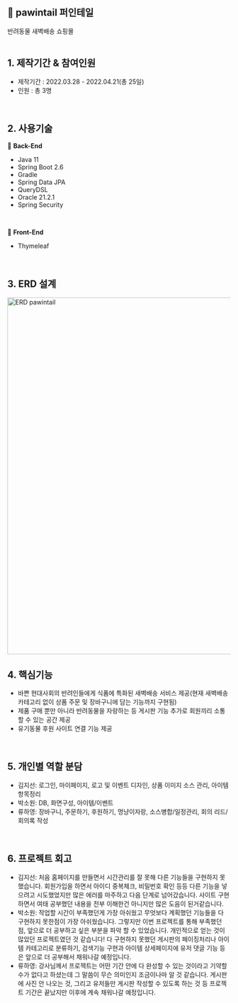 ## 📌 pawintail 퍼인테일
반려동물 새벽배송 쇼핑몰
<br>
<br>

## 1. 제작기간 & 참여인원
- 제작기간 : 2022.03.28 - 2022.04.21(총 25일)
- 인원 : 총 3명
<br>

## 2. 사용기술
📎 <b>Back-End</b>
- Java 11
- Spring Boot 2.6
- Gradle
- Spring Data JPA
- QueryDSL
- Oracle 21.2.1
- Spring Security
<br>

📎 <b>Front-End</b>
- Thymeleaf
<br>

## 3. ERD 설계
<img width="806" alt="ERD pawintail" src="https://user-images.githubusercontent.com/95905063/167971067-826e02bf-d1d1-4ae5-860b-210fcc2a7a9b.png">
<br>


## 4. 핵심기능
- 바쁜 현대사회의 반려인들에게 식품에 특화된 새벽배송 서비스 제공(현재 새벽배송 카테고리 없이 상품 주문 및 장바구니에 담는 기능까지 구현됨)<br>
- 제품 구매 뿐만 아니라 반려동물을 자랑하는 등 게시판 기능 추가로 회원끼리 소통할 수 있는 공간 제공<br>
- 유기동물 후원 사이트 연결 기능 제공
<br>

## 5. 개인별 역할 분담
- 김지선: 로그인, 마이페이지, 로고 및 이벤트 디자인, 상품 이미지 소스 관리, 아이템항목정리
- 박소원: DB, 화면구성, 아이템/이벤트
- 류하영: 장바구니, 주문하기, 후원하기, 멍냥이자랑, 소스병합/일정관리, 회의 리드/회의록 작성
<br>

## 6. 프로젝트 회고 
- 김지선: 처음 홈페이지를 만들면서 시간관리를 잘 못해 다른 기능들을 구현하지 못했습니다. 회원가입을 하면서 아이디 중복체크, 비밀번호 확인 등등 다른 기능을 넣으려고 시도했었지만 많은 에러를 마주하고 다음 단계로 넘어갔습니다. 사이트 구현하면서 여태 공부했던 내용을 전부 이해한건 아니지만 많은 도음이 된거같습니다.
- 박소원: 작업할 시간이 부족했던게 가장 아쉬웠고 무엇보다 계획했던 기능들을 다 구현하지 못한점이 가장 아쉬웠습니다. 그렇지만 이번 프로젝트를 통해 부족했던 점, 앞으로 더 공부하고 싶은 부분을 파악 할 수 있었습니다. 개인적으로 얻는 것이 많았던 프로젝트였던 것 같습니다! 다 구현하지 못했던 게시판의 페이징처리나 아이템 카테고리로 분류하기, 검색기능 구현과 아이템 상세페이지에 유저 댓글 기능 등은 앞으로 더 공부해서 채워나갈 예정입니다.
- 류하영: 강사님께서 프로젝트는 어떤 기간 안에 다 완성할 수 있는 것이라고 기약할 수가 없다고 하셨는데 그 말씀이 무슨 의미인지 조금이나마 알 것 같습니다. 게시판에 사진 안 나오는 것, 그리고 유저들만 게시판 작성할 수 있도록 하는 것 등 프로젝트 기간은 끝났지만 이후에 계속 채워나갈 예정입니다.

